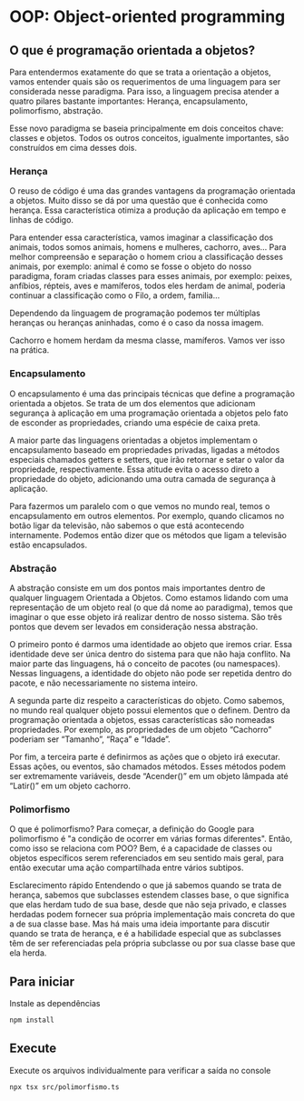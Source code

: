 # OOP: Object-oriented programming

## O que é programação orientada a objetos?

Para entendermos exatamente do que se trata a orientação a objetos, vamos entender quais são os requerimentos de uma linguagem para ser considerada nesse paradigma. Para isso, a linguagem precisa atender a quatro pilares bastante importantes: Herança, encapsulamento, polimorfismo, abstração.

Esse novo paradigma se baseia principalmente em dois conceitos chave: classes e objetos. Todos os outros conceitos, igualmente importantes, são construídos em cima desses dois.

### Herança
O reuso de código é uma das grandes vantagens da programação orientada a objetos. Muito disso se dá por uma questão que é conhecida como herança. Essa característica otimiza a produção da aplicação em tempo e linhas de código.

Para entender essa característica, vamos imaginar a classificação dos animais, todos somos animais, homens e mulheres, cachorro, aves… 
Para melhor compreensão e separação o homem criou a classificação desses animais, por exemplo: animal é como se fosse o objeto do nosso paradigma, foram criadas classes para esses animais, por exemplo: peixes, anfíbios, répteis, aves e mamíferos, todos eles herdam de animal, poderia continuar a classificação como o Filo, a ordem, familia… 

Dependendo da linguagem de programação podemos ter múltiplas heranças ou heranças aninhadas, como é o caso da nossa imagem.

Cachorro e homem herdam da mesma classe, mamíferos.
Vamos ver isso na prática.

### Encapsulamento
O encapsulamento é uma das principais técnicas que define a programação orientada a objetos. Se trata de um dos elementos que adicionam segurança à aplicação em uma programação orientada a objetos pelo fato de esconder as propriedades, criando uma espécie de caixa preta.

A maior parte das linguagens orientadas a objetos implementam o encapsulamento baseado em propriedades privadas, ligadas a métodos especiais chamados getters e setters, que irão retornar e setar o valor da propriedade, respectivamente. Essa atitude evita o acesso direto a propriedade do objeto, adicionando uma outra camada de segurança à aplicação.

Para fazermos um paralelo com o que vemos no mundo real, temos o encapsulamento em outros elementos. Por exemplo, quando clicamos no botão ligar da televisão, não sabemos o que está acontecendo internamente. Podemos então dizer que os métodos que ligam a televisão estão encapsulados.


### Abstração
A abstração consiste em um dos pontos mais importantes dentro de qualquer linguagem Orientada a Objetos. Como estamos lidando com uma representação de um objeto real (o que dá nome ao paradigma), temos que imaginar o que esse objeto irá realizar dentro de nosso sistema. São três pontos que devem ser levados em consideração nessa abstração.

O primeiro ponto é darmos uma identidade ao objeto que iremos criar. Essa identidade deve ser única dentro do sistema para que não haja conflito. Na maior parte das linguagens, há o conceito de pacotes (ou namespaces). Nessas linguagens, a identidade do objeto não pode ser repetida dentro do pacote, e não necessariamente no sistema inteiro.

A segunda parte diz respeito a características do objeto. Como sabemos, no mundo real qualquer objeto possui elementos que o definem. Dentro da programação orientada a objetos, essas características são nomeadas propriedades. Por exemplo, as propriedades de um objeto “Cachorro” poderiam ser “Tamanho”, “Raça” e “Idade”.

Por fim, a terceira parte é definirmos as ações que o objeto irá executar. Essas ações, ou eventos, são chamados métodos. Esses métodos podem ser extremamente variáveis, desde “Acender()” em um objeto lâmpada até “Latir()” em um objeto cachorro.


### Polimorfismo
O que é polimorfismo?
Para começar, a definição do Google para polimorfismo é "a condição de ocorrer em várias formas diferentes". Então, como isso se relaciona com POO? Bem, é a capacidade de classes ou objetos específicos serem referenciados em seu sentido mais geral, para então executar uma ação compartilhada entre vários subtipos.

Esclarecimento rápido
Entendendo o que já sabemos quando se trata de herança, sabemos que subclasses estendem classes base, o que significa que elas herdam tudo de sua base, desde que não seja privado, e classes herdadas podem fornecer sua própria implementação mais concreta do que a de sua classe base. Mas há mais uma ideia importante para discutir quando se trata de herança, e é a habilidade especial que as subclasses têm de ser referenciadas pela própria subclasse ou por sua classe base que ela herda.


## Para iniciar

Instale as dependências
```bash
npm install
```

## Execute
Execute os arquivos individualmente para verificar a saída no console

```bash
npx tsx src/polimorfismo.ts
```
